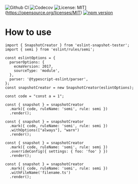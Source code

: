 ![Github CI](https://github.com/fa93hws/eslint-snapshot-test/workflows/CI/badge.svg)
![Codecov](https://codecov.io/gh/fa93hws/eslint-snapshot-test/branch/master/graph/badge.svg)
![License: MIT](https://img.shields.io/badge/License-MIT-yellow.svg)](https://opensource.org/licenses/MIT)
[![npm version](https://badge.fury.io/js/eslint-snapshot-test.svg)](https://badge.fury.io/js/eslint-snapshot-test)

# How to use

```
import { SnapshotCreator } from 'eslint-snapshot-tester';
import { semi } from 'eslint/rules/semi';

const eslintOptions = {
  parserOptions: {
    ecmaVersion: 2017,
    sourceType: 'module',
  },
  parser: '@typescript-eslint/parser',
};
const snapshotCreator = new SnapshotCreator(eslintOptions);

const code = "const a = 1";

const { snapshot } = snapshotCreator
  .mark({ code, ruleName: 'semi', rule: semi })
  .render();

const { snapshot } = snapshotCreator
  .mark({ code, ruleName: 'semi', rule: semi })
  .withOptions(["always"], "warn")
  .render();

const { snapshot } = snapshotCreator
  .mark({ code, ruleName: 'semi', rule: semi })
  .overrideConfig({ settings: { foo: 'foo' } })
  .render();

const { snapshot } = snapshotCreator
  .mark({ code, ruleName: 'semi', rule: semi })
  .withFileName('filename.ts')
  .render();
```
